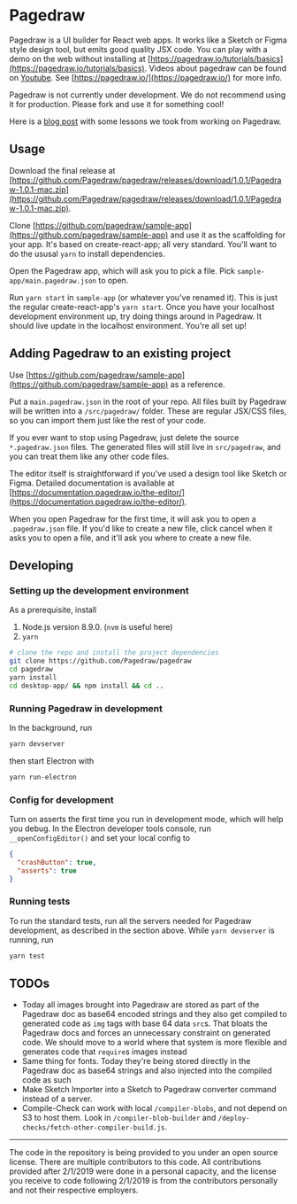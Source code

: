 Pagedraw
========

Pagedraw is a UI builder for React web apps.  It works like a Sketch or Figma style design tool, but emits good quality JSX code.  You can play with a demo on the web without installing at [https://pagedraw.io/tutorials/basics](https://pagedraw.io/tutorials/basics). Videos about pagedraw can be found on [Youtube](https://www.youtube.com/channel/UCgAP0A2HDlk81eVKOaChzHg). See [https://pagedraw.io/](https://pagedraw.io/) for more info.

Pagedraw is not currently under development.  We do not recommend using it for production.  Please fork and use it for something cool!

Here is a [blog post](https://medium.com/@gabriel_20625/technical-lessons-from-building-a-compiler-startup-for-3-years-4473405161cd?fbclid=IwAR1xjLudFtOrh5m5pr2cSo9aNhXncC3a519jUTmBKMixIRbXo_c72dz1COU) with some lessons we took from working on Pagedraw.


## Usage

Download the final release at [https://github.com/Pagedraw/pagedraw/releases/download/1.0.1/Pagedraw-1.0.1-mac.zip](https://github.com/Pagedraw/pagedraw/releases/download/1.0.1/Pagedraw-1.0.1-mac.zip).

Clone [https://github.com/pagedraw/sample-app](https://github.com/pagedraw/sample-app) and use it as the scaffolding for your app.  It's based on create-react-app; all very standard.  You'll want to do the ususal `yarn` to install dependencies.

Open the Pagedraw app, which will ask you to pick a file.  Pick `sample-app/main.pagedraw.json` to open.

Run `yarn start` in `sample-app` (or whatever you've renamed it).  This is just the regular create-react-app's `yarn start`.  Once you have your localhost development environment up, try doing things around in Pagedraw.  It should live update in the localhost environment.  You're all set up!


## Adding Pagedraw to an existing project

Use [https://github.com/pagedraw/sample-app](https://github.com/pagedraw/sample-app) as a reference.

Put a `main.pagedraw.json` in the root of your repo.  All files built by Pagedraw will be written into a `/src/pagedraw/` folder.  These are regular JSX/CSS files, so you can import them just like the rest of your code.

If you ever want to stop using Pagedraw, just delete the source `*.pagedraw.json` files.  The generated files will still live in `src/pagedraw`, and you can treat them like any other code files.

The editor itself is straightforward if you've used a design tool like Sketch or Figma.  Detailed documentation is available at [https://documentation.pagedraw.io/the-editor/](https://documentation.pagedraw.io/the-editor/).

When you open Pagedraw for the first time, it will ask you to open a `.pagedraw.json` file.  If you'd like to create a new file, click cancel when it asks you to open a file, and it'll ask you where to create a new file.


## Developing

### Setting up the development environment

As a prerequisite, install
1. Node.js version 8.9.0.  (`nvm` is useful here)
2. `yarn`

```bash
# clone the repo and install the project dependencies
git clone https://github.com/Pagedraw/pagedraw
cd pagedraw
yarn install
cd desktop-app/ && npm install && cd ..
```

### Running Pagedraw in development

In the background, run
```bash
yarn devserver
```

then start Electron with
```bash
yarn run-electron
```


### Config for development

Turn on asserts the first time you run in development mode, which will help you debug.  In the Electron developer tools console, run `__openConfigEditor()` and set your local config to
```json
{
  "crashButton": true,
  "asserts": true
}
```

### Running tests

To run the standard tests, run all the servers needed for Pagedraw development, as described in the section above.  While `yarn devserver` is running, run

```bash
yarn test
```

## TODOs

- Today all images brought into Pagedraw are stored as part of the Pagedraw doc as base64 encoded strings and they also get compiled to generated code
  as `img` tags with base 64 data `src`s. That bloats the Pagedraw docs and forces an unnecessary constraint on generated code.
  We should move to a world where that system is more flexible and generates code that `require`s images instead
- Same thing for fonts. Today they're being stored directly in the Pagedraw doc as base64 strings and also injected into the compiled code as such
- Make Sketch Importer into a Sketch to Pagedraw converter command instead of a server.
- Compile-Check can work with local `/compiler-blobs`, and not depend on S3 to host them.  Look in `/compiler-blob-builder` and `/deploy-checks/fetch-other-compiler-build.js`.

---

The code in the repository is being provided to you under an open source license.  There are multiple contributors to this code. All contributions provided after 2/1/2019 were done in a personal capacity, and the license you receive to code following 2/1/2019 is from the contributors personally and not their respective employers.
